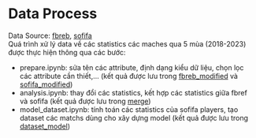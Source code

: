 # Data Process
Data Source: <a href="https://github.com/benquang/TLCNK20_Thang_Dung/tree/master/data_processing/fbref">fbreb</a>, <a href="https://github.com/benquang/TLCNK20_Thang_Dung/tree/master/data_processing/sofifa">sofifa</a> <br>
Quá trình xử lý data về các statistics các maches qua 5 mùa (2018-2023) được thực hiện thông qua các bước:
- prepare.ipynb: sửa tên các attribute, định dạng kiểu dữ liệu, chọn lọc các attribute cần thiết,... (kết quả được lưu trong <a href="https://github.com/benquang/TLCNK20_Thang_Dung/tree/master/data_processing/fbreb_modified">fbreb_modified</a> và <a href="https://github.com/benquang/TLCNK20_Thang_Dung/tree/master/data_processing/sofifa_modified">sofifa_modified</a>) 
- analysis.ipynb: thay đổi các statistics, kết hợp các statistics giữa fbref và sofifa (kết quả được lưu trong <a href="https://github.com/benquang/TLCNK20_Thang_Dung/tree/master/data_processing/merge">merge</a>)
- model_dataset.ipynb: tính toán các statistics của sofifa players, tạo dataset các matchs dùng cho xây dựng model (kết quả được lưu trong <a href="https://github.com/benquang/TLCNK20_Thang_Dung/tree/master/data_processing/dataset_model">dataset_model</a>)
